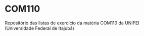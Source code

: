 # COM110

Repositório das listas de exercício da matéria COM110 da UNIFEI (Universidade Federal de Itajubá)
